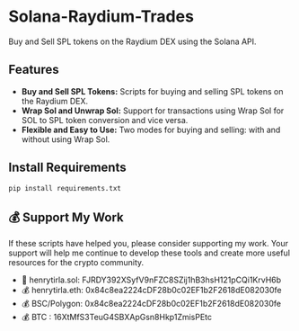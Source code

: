 # Solana-Raydium-Trades

Buy and Sell SPL tokens on the Raydium DEX using the Solana API.

## Features
- **Buy and Sell SPL Tokens:** Scripts for buying and selling SPL tokens on the Raydium DEX.
- **Wrap Sol and Unwrap Sol:** Support for transactions using Wrap Sol for SOL to SPL token conversion and vice versa.
- **Flexible and Easy to Use:** Two modes for buying and selling: with and without using Wrap Sol.

## Install Requirements 

```bash
pip install requirements.txt
``` 


## 💰 Support My Work
If these scripts have helped you, please consider supporting my work. Your support will help me continue to develop these tools and create more useful resources for the crypto community.

- 🚀 henrytirla.sol:   FJRDY392XSyfV9nFZC8SZij1hB3hsH121pCQi1KrvH6b
- 💰 henrytirla.eth:  0x84c8ea2224cDF28b0c02EF1b2F2618dE082030fe
- 💰 BSC/Polygon: 0x84c8ea2224cDF28b0c02EF1b2F2618dE082030fe
- 💰 BTC :            16XtMfS3TeuG4SBXApGsn8Hkp1ZmisPEtc
